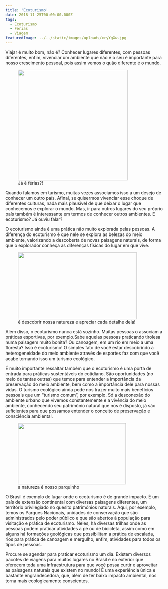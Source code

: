 ```yaml
---
title: 'Ecoturismo'
date: 2018-11-25T00:00:00.000Z
tags:
  - Ecoturismo
  - Férias
  - Viagem
featuredImage: ../../static/images/uploads/xryYgXw.jpg
---
```


<p style="font-weight: 400;">Viajar é muito bom, não é? Conhecer lugares diferentes, com pessoas diferentes, enfim, vivenciar um ambiente que não é o seu é importante para nosso crescimento pessoal, pois assim vemos o quão diferente é o mundo. </p>

<figure>
  <img class="" src="https://media.giphy.com/media/14wXMGbHjXK2k0/giphy.gif" width="351" height="352" />
  <figcaption>
    Já é férias?!
  </figcaption>
</figure>

<p style="font-weight: 400;">Quando falamos em turismo, muitas vezes associamos isso a um desejo de conhecer um outro país. Afinal, se quisermos vivenciar esse choque de diferentes culturas, nada mais plausível de que deixar o lugar que conhecemos e explorar o mundo. Mas, ir para outros lugares do seu próprio país também é interessante em termos de conhecer outros ambientes. E ecoturismo? Já ouviu falar?</p>
<p style="font-weight: 400;">O ecoturismo ainda é uma prática não muito explorada pelas pessoas. A diferença do ecoturismo é que nele se explora as belezas do meio ambiente, valorizando a descoberta de novas paisagens naturais, de forma que o explorador conheça as diferenças físicas do lugar em que vive.</p>

<figure>
  <img class="size-full" src="https://media.giphy.com/media/in2hrMplgp7JC/giphy.gif" width="380" height="214" />
<figcaption>
  é descobrir nossa natureza e apreciar cada detalhe dela!
</figcaption>
</figure>

<p style="font-weight: 400;">Além disso, o ecoturismo nunca está sozinho. Muitas pessoas o associam a práticas esportivas, por exemplo.Sabe aquelas pessoas praticando tirolesa numa paisagem muito bonita? Ou canoagem, em um rio em meio a uma floresta? Isso é ecoturismo! O simples fato de você estar descobrindo a heterogeneidade do meio ambiente através de esportes faz com que você acabe tornando isso um turismo ecológico.</p>
<p style="font-weight: 400;">É muito importante ressaltar também que o ecoturismo é uma porta de entrada para práticas sustentáveis do cotidiano. São oportunidades (no meio de tantas outras) que temos para entender a importância da preservação do meio ambiente, bem como a importância dele para nossas vidas. O turismo ecológico ainda pode nos trazer muito mais benefícios pessoais que um “turismo comum”, por exemplo. Só a desconexão do ambiente urbano que vivemos constantemente e a vivência do meio ambiente, conhecendo seu patrimônio natural que nos é disposto, já são suficientes para que possamos entender o conceito de preservação e consciência ambiental.</p>

<figure>
  <img class="" src="https://media.giphy.com/media/6XHnm8D5kSDfi/giphy.gif" width="345" height="194" />
<figcaption>
  a natureza é nosso parquinho
</figcaption>
</figure>

<p style="font-weight: 400;">O Brasil é exemplo de lugar onde o ecoturismo é de grande impacto. É um país de extensão continental com diversas paisagens diferentes, um território privilegiado no quesito patrimônios naturais. Aqui, por exemplo, temos os Parques Nacionais, unidades de conservação que são administrados pelo poder público e que são abertos à população para visitação e prática de ecoturismo. Neles, há diversas trilhas onde as pessoas podem praticar atividades a pé ou de bicicleta, assim como em alguns há formações geológicas que possibilitam a prática de escalada, rios para prática de canoagem e mergulho, enfim, atividades para todos os tipos de pessoas.</p>

<p style="font-weight: 400;">Procure se agendar para praticar ecoturismo um dia. Existem diversos pacotes de viagens para muitos lugares no Brasil e no exterior que oferecem toda uma infraestrutura para que você possa curtir e aproveitar as paisagens naturais que existem no mundo! É uma experiência única e bastante engrandecedora, que, além de ter baixo impacto ambiental, nos torna mais ecologicamente conscientes.</p>
